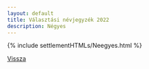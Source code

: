 ```yaml
---
layout: default
title: Választási névjegyzék 2022
description: Négyes
---
```


{% include settlementHTMLs/Neegyes.html %}

[Vissza](./)